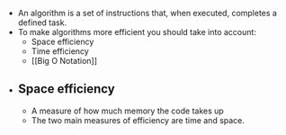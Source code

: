 - An algorithm is a set of instructions that, when executed, completes a defined task.
- To make algorithms more efficient you should take into account:
	- Space efficiency
	- Time efficiency
	- [[Big O Notation]]
- ## Space efficiency
	- A measure of how much memory the code takes up
	- The two main measures of efficiency are time and space.